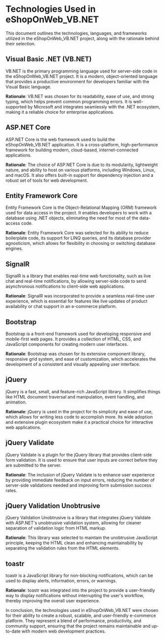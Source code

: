 # Technologies Used in eShopOnWeb_VB.NET

This document outlines the technologies, languages, and frameworks utilized in the eShopOnWeb_VB.NET project, along with the rationale behind their selection.

## Visual Basic .NET (VB.NET)

VB.NET is the primary programming language used for server-side code in the eShopOnWeb_VB.NET project. It is a modern, object-oriented language that provides a productive environment for developers familiar with the Visual Basic language.

**Rationale**: VB.NET was chosen for its readability, ease of use, and strong typing, which helps prevent common programming errors. It is well-supported by Microsoft and integrates seamlessly with the .NET ecosystem, making it a reliable choice for enterprise applications.

## ASP.NET Core

ASP.NET Core is the web framework used to build the eShopOnWeb_VB.NET application. It is a cross-platform, high-performance framework for building modern, cloud-based, internet-connected applications.

**Rationale**: The choice of ASP.NET Core is due to its modularity, lightweight nature, and ability to host on various platforms, including Windows, Linux, and macOS. It also offers built-in support for dependency injection and a robust set of tools for web development.

## Entity Framework Core

Entity Framework Core is the Object-Relational Mapping (ORM) framework used for data access in the project. It enables developers to work with a database using .NET objects, eliminating the need for most of the data-access code.

**Rationale**: Entity Framework Core was selected for its ability to reduce boilerplate code, its support for LINQ queries, and its database provider agnosticism, which allows for flexibility in choosing or switching database engines.

## SignalR

SignalR is a library that enables real-time web functionality, such as live chat and real-time notifications, by allowing server-side code to send asynchronous notifications to client-side web applications.

**Rationale**: SignalR was incorporated to provide a seamless real-time user experience, which is essential for features like live updates of product availability or chat support in an e-commerce platform.

## Bootstrap

Bootstrap is a front-end framework used for developing responsive and mobile-first web pages. It provides a collection of HTML, CSS, and JavaScript components for creating modern user interfaces.

**Rationale**: Bootstrap was chosen for its extensive component library, responsive grid system, and ease of customization, which accelerates the development of a consistent and visually appealing user interface.

## jQuery

jQuery is a fast, small, and feature-rich JavaScript library. It simplifies things like HTML document traversal and manipulation, event handling, and animation.

**Rationale**: jQuery is used in the project for its simplicity and ease of use, which allows for writing less code to accomplish more. Its wide adoption and extensive plugin ecosystem make it a practical choice for interactive web applications.

## jQuery Validate

jQuery Validate is a plugin for the jQuery library that provides client-side form validation. It is used to ensure that user inputs are correct before they are submitted to the server.

**Rationale**: The inclusion of jQuery Validate is to enhance user experience by providing immediate feedback on input errors, reducing the number of server-side validations needed and improving form submission success rates.

## jQuery Validation Unobtrusive

jQuery Validation Unobtrusive is a library that integrates jQuery Validate with ASP.NET's unobtrusive validation system, allowing for cleaner separation of validation logic from HTML markup.

**Rationale**: This library was selected to maintain the unobtrusive JavaScript principle, keeping the HTML clean and enhancing maintainability by separating the validation rules from the HTML elements.

## toastr

toastr is a JavaScript library for non-blocking notifications, which can be used to display alerts, information, errors, or warnings.

**Rationale**: toastr was integrated into the project to provide a user-friendly way to display notifications without interrupting the user's workflow, thereby improving the overall user experience.

In conclusion, the technologies used in eShopOnWeb_VB.NET were chosen for their ability to create a robust, scalable, and user-friendly e-commerce platform. They represent a blend of performance, productivity, and community support, ensuring that the project remains maintainable and up-to-date with modern web development practices.
